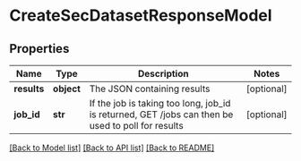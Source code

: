 # CreateSecDatasetResponseModel

## Properties
Name | Type | Description | Notes
------------ | ------------- | ------------- | -------------
**results** | **object** | The JSON containing results | [optional] 
**job_id** | **str** | If the job is taking too long, job_id is returned, GET /jobs can then be used to poll for results | [optional] 

[[Back to Model list]](../README.md#documentation-for-models) [[Back to API list]](../README.md#documentation-for-api-endpoints) [[Back to README]](../README.md)


